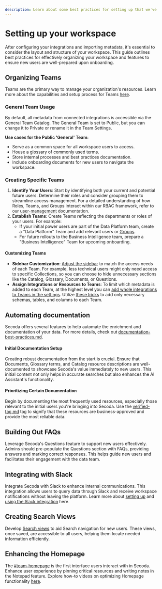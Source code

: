 ```yaml
---
description: Learn about some best practices for setting up that we've seen work well
---
```


# Setting up your workspace

After configuring your integrations and importing metadata, it's essential to consider the layout and structure of your workspace. This guide outlines best practices for effectively organizing your workspace and features to ensure new users are well-prepared upon onboarding.

## **Organizing Teams**

Teams are the primary way to manage your organization's resources. Learn more about the capabilities and setup process for Teams [here](../user-management/teams.md).

### **General Team Usage**

By default, all metadata from connected integrations is accessible via the General Team Catalog. The General Team is set to Public, but you can change it to Private or rename it in the Team Settings.

**Use cases for the Public 'General' Team:**

* Serve as a common space for all workspace users to access.
* House a glossary of commonly used terms.
* Store internal processes and best practices documentation.
* Include onboarding documents for new users to navigate the workspace.

### **Creating Specific Teams**

1. **Identify Your Users**: Start by identifying both your current and potential future users. Determine their roles and consider grouping them to streamline access management. For a detailed understanding of how Roles, Teams, and Groups interact within our RBAC framework, refer to our [user-management](../user-management/ "mention") documentation.
2. **Establish Teams**: Create Teams reflecting the departments or roles of your users. For example:
   * If your initial power users are part of the Data Platform team, create a "Data Platform" Team and add relevant users or [Groups](../user-management/groups.md).
   * For future rollouts to the Business Intelligence team, prepare a "Business Intelligence" Team for upcoming onboarding.

#### **Customizing Teams**

* **Sidebar Customization**: [Adjust the sidebar](../user-management/teams.md#customizing-your-teams-sidebar) to match the access needs of each Team. For example, less technical users might only need access to specific Collections, so you can choose to hide unnecessary sections like the Catalog, Glossary, Documents, or Questions.
* **Assign Integrations or Resources to Teams**: To limit which metadata is added to each Team, at the highest level you can [add whole integrations to Teams in the settings](../getting-started/secoda-as-an-admin/connect-your-data/#how-to-add-integrations). Utilize [these tricks](../features/catalog.md#limiting-resource-access-in-a-catalog) to add only necessary schemas, tables, and columns to each Team.

## Automating documentation

Secoda offers several features to help automate the enrichment and documentation of your data. For more details, check out [documentation-best-practices.md](documentation-best-practices.md "mention").

#### **Initial Documentation Setup**

Creating robust documentation from the start is crucial. Ensure that Documents, Glossary terms, and Catalog resource descriptions are well-documented to showcase Secoda's value immediately to new users. This initial content not only helps in accurate searches but also enhances the AI Assistant's functionality.

#### **Prioritizing Certain Documentation**

Begin by documenting the most frequently used resources, especially those relevant to the initial users you're bringing into Secoda. Use the [verified-tag.md](../resource-and-metadata-management/tags/verified-tag.md "mention") tag to signify that these resources are business-approved and provide the most reliable data.

## **Building Out FAQs**

Leverage Secoda's Questions feature to support new users effectively. Admins should pre-populate the Questions section with FAQs, providing answers and marking correct responses. This helps guide new users and facilitates their engagement with the data team.

## **Integrating with Slack**

Integrate Secoda with Slack to enhance internal communications. This integration allows users to query data through Slack and receive workspace notifications without leaving the platform. Learn more about [setting up](slack-less-than-greater-than-questions-workflow.md) and [using the Slack integration](../extensions/slack-connection/slack-user-guide.md) here.

## **Creating Search Views**

Develop [Search views](../features/views.md) to aid Search navigation for new users. These views, once saved, are accessible to all users, helping them locate needed information efficiently.

## **Enhancing the Homepage**

The [#team-homepage](../features/homepage.md#team-homepage "mention") is the first interface users interact with in Secoda. Enhance user experience by pinning critical resources and writing notes in the Notepad feature. Explore how-to videos on optimizing Homepage functionality [here](../features/homepage.md).
